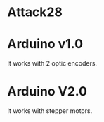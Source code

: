 # Attack28


# Arduino v1.0

It works with 2 optic encoders.

# Arduino V2.0

It works with stepper motors.
